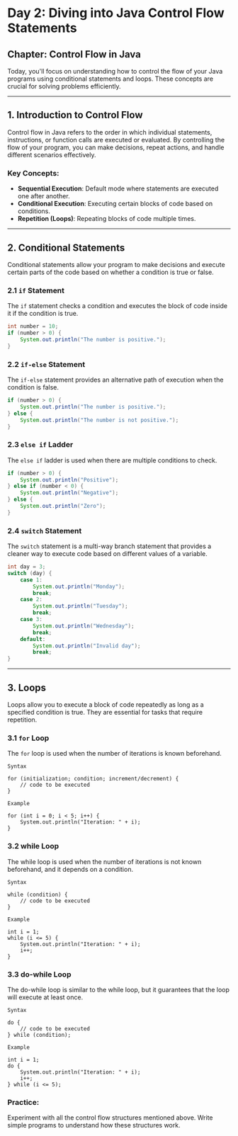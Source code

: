# Day 2: Diving into Java Control Flow Statements

## Chapter: Control Flow in Java

Today, you'll focus on understanding how to control the flow of your Java programs using conditional statements and loops. These concepts are crucial for solving problems efficiently.

---

## 1. Introduction to Control Flow

Control flow in Java refers to the order in which individual statements, instructions, or function calls are executed or evaluated. By controlling the flow of your program, you can make decisions, repeat actions, and handle different scenarios effectively.

### Key Concepts:
- **Sequential Execution**: Default mode where statements are executed one after another.
- **Conditional Execution**: Executing certain blocks of code based on conditions.
- **Repetition (Loops)**: Repeating blocks of code multiple times.

---

## 2. Conditional Statements

Conditional statements allow your program to make decisions and execute certain parts of the code based on whether a condition is true or false.

### 2.1 `if` Statement
The `if` statement checks a condition and executes the block of code inside it if the condition is true.

```java
int number = 10;
if (number > 0) {
    System.out.println("The number is positive.");
}
```

### 2.2 `if-else` Statement
The `if-else` statement provides an alternative path of execution when the condition is false.

```java
if (number > 0) {
    System.out.println("The number is positive.");
} else {
    System.out.println("The number is not positive.");
}
```

### 2.3 `else if` Ladder
The `else if` ladder is used when there are multiple conditions to check.
```java
if (number > 0) {
    System.out.println("Positive");
} else if (number < 0) {
    System.out.println("Negative");
} else {
    System.out.println("Zero");
}
```

### 2.4 `switch` Statement
The `switch` statement is a multi-way branch statement that provides a cleaner way to execute code based on different values of a variable.

```java
int day = 3;
switch (day) {
    case 1:
        System.out.println("Monday");
        break;
    case 2:
        System.out.println("Tuesday");
        break;
    case 3:
        System.out.println("Wednesday");
        break;
    default:
        System.out.println("Invalid day");
        break;
}
```
---


## 3. Loops

Loops allow you to execute a block of code repeatedly as long as a specified condition is true. They are essential for tasks that require repetition.

### 3.1 `for` Loop
The `for` loop is used when the number of iterations is known beforehand.

```Syntax```
``` 
for (initialization; condition; increment/decrement) {
    // code to be executed
}
```
```Example```
```
for (int i = 0; i < 5; i++) {
    System.out.println("Iteration: " + i);
}

```
### 3.2 while Loop
The while loop is used when the number of iterations is not known beforehand, and it depends on a condition.

```Syntax```
```
while (condition) {
    // code to be executed
}
```
```Example```
```
int i = 1;
while (i <= 5) {
    System.out.println("Iteration: " + i);
    i++;
}
```

### 3.3 do-while Loop
The do-while loop is similar to the while loop, but it guarantees that the loop will execute at least once.

```Syntax```
```
do {
    // code to be executed
} while (condition);
```
```Example```
```
int i = 1;
do {
    System.out.println("Iteration: " + i);
    i++;
} while (i <= 5);
```

### Practice:
Experiment with all the control flow structures mentioned above.
Write simple programs to understand how these structures work.

